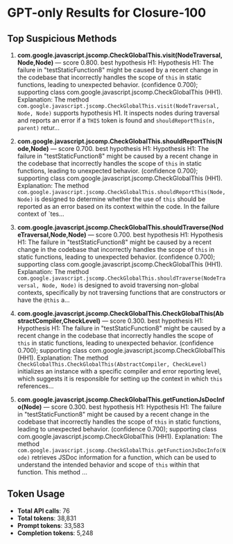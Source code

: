 # GPT-only Results for Closure-100

## Top Suspicious Methods

1. **com.google.javascript.jscomp.CheckGlobalThis.visit(NodeTraversal,Node,Node)** — score 0.800. best hypothesis H1: Hypothesis H1: The failure in "testStaticFunction8" might be caused by a recent change in the codebase that incorrectly handles the scope of `this` in static functions, leading to unexpected behavior. (confidence 0.700); supporting class com.google.javascript.jscomp.CheckGlobalThis (HH1).
    Explanation: The method `com.google.javascript.jscomp.CheckGlobalThis.visit(NodeTraversal, Node, Node)` supports hypothesis H1. It inspects nodes during traversal and reports an error if a `THIS` token is found and `shouldReportThis(n, parent)` retur...

2. **com.google.javascript.jscomp.CheckGlobalThis.shouldReportThis(Node,Node)** — score 0.700. best hypothesis H1: Hypothesis H1: The failure in "testStaticFunction8" might be caused by a recent change in the codebase that incorrectly handles the scope of `this` in static functions, leading to unexpected behavior. (confidence 0.700); supporting class com.google.javascript.jscomp.CheckGlobalThis (HH1).
    Explanation: The method `com.google.javascript.jscomp.CheckGlobalThis.shouldReportThis(Node, Node)` is designed to determine whether the use of `this` should be reported as an error based on its context within the code. In the failure context of `tes...

3. **com.google.javascript.jscomp.CheckGlobalThis.shouldTraverse(NodeTraversal,Node,Node)** — score 0.700. best hypothesis H1: Hypothesis H1: The failure in "testStaticFunction8" might be caused by a recent change in the codebase that incorrectly handles the scope of `this` in static functions, leading to unexpected behavior. (confidence 0.700); supporting class com.google.javascript.jscomp.CheckGlobalThis (HH1).
    Explanation: The method `com.google.javascript.jscomp.CheckGlobalThis.shouldTraverse(NodeTraversal, Node, Node)` is designed to avoid traversing non-global contexts, specifically by not traversing functions that are constructors or have the `@this` a...

4. **com.google.javascript.jscomp.CheckGlobalThis.CheckGlobalThis(AbstractCompiler,CheckLevel)** — score 0.300. best hypothesis H1: Hypothesis H1: The failure in "testStaticFunction8" might be caused by a recent change in the codebase that incorrectly handles the scope of `this` in static functions, leading to unexpected behavior. (confidence 0.700); supporting class com.google.javascript.jscomp.CheckGlobalThis (HH1).
    Explanation: The method `CheckGlobalThis.CheckGlobalThis(AbstractCompiler, CheckLevel)` initializes an instance with a specific compiler and error reporting level, which suggests it is responsible for setting up the context in which `this` references...

5. **com.google.javascript.jscomp.CheckGlobalThis.getFunctionJsDocInfo(Node)** — score 0.300. best hypothesis H1: Hypothesis H1: The failure in "testStaticFunction8" might be caused by a recent change in the codebase that incorrectly handles the scope of `this` in static functions, leading to unexpected behavior. (confidence 0.700); supporting class com.google.javascript.jscomp.CheckGlobalThis (HH1).
    Explanation: The method `com.google.javascript.jscomp.CheckGlobalThis.getFunctionJsDocInfo(Node)` retrieves JSDoc information for a function, which can be used to understand the intended behavior and scope of `this` within that function. This method ...


## Token Usage

- **Total API calls**: 76
- **Total tokens**: 38,831
- **Prompt tokens**: 33,583
- **Completion tokens**: 5,248
